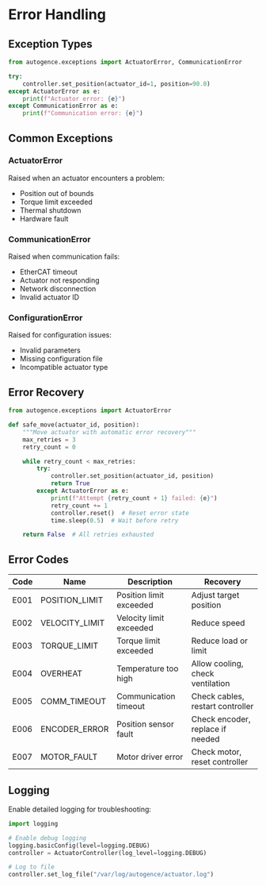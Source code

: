 # Error Handling

## Exception Types

```python
from autogence.exceptions import ActuatorError, CommunicationError

try:
    controller.set_position(actuator_id=1, position=90.0)
except ActuatorError as e:
    print(f"Actuator error: {e}")
except CommunicationError as e:
    print(f"Communication error: {e}")
```

## Common Exceptions

### ActuatorError
Raised when an actuator encounters a problem:
- Position out of bounds
- Torque limit exceeded
- Thermal shutdown
- Hardware fault

### CommunicationError
Raised when communication fails:
- EtherCAT timeout
- Actuator not responding
- Network disconnection
- Invalid actuator ID

### ConfigurationError
Raised for configuration issues:
- Invalid parameters
- Missing configuration file
- Incompatible actuator type

## Error Recovery

```python
from autogence.exceptions import ActuatorError

def safe_move(actuator_id, position):
    """Move actuator with automatic error recovery"""
    max_retries = 3
    retry_count = 0

    while retry_count < max_retries:
        try:
            controller.set_position(actuator_id, position)
            return True
        except ActuatorError as e:
            print(f"Attempt {retry_count + 1} failed: {e}")
            retry_count += 1
            controller.reset()  # Reset error state
            time.sleep(0.5)  # Wait before retry

    return False  # All retries exhausted
```

## Error Codes

| Code | Name | Description | Recovery |
|------|------|-------------|----------|
| E001 | POSITION_LIMIT | Position limit exceeded | Adjust target position |
| E002 | VELOCITY_LIMIT | Velocity limit exceeded | Reduce speed |
| E003 | TORQUE_LIMIT | Torque limit exceeded | Reduce load or limit |
| E004 | OVERHEAT | Temperature too high | Allow cooling, check ventilation |
| E005 | COMM_TIMEOUT | Communication timeout | Check cables, restart controller |
| E006 | ENCODER_ERROR | Position sensor fault | Check encoder, replace if needed |
| E007 | MOTOR_FAULT | Motor driver error | Check motor, reset controller |

## Logging

Enable detailed logging for troubleshooting:

```python
import logging

# Enable debug logging
logging.basicConfig(level=logging.DEBUG)
controller = ActuatorController(log_level=logging.DEBUG)

# Log to file
controller.set_log_file("/var/log/autogence/actuator.log")
```
